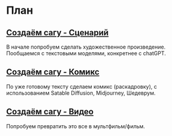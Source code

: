 # План



## [Создаём сагу - Сценарий](ch.1%20Создаём%20сагу%20-%20Сценарий.md)
В начале попробуем сделать художественное произведение. 
Пообщаемся с текстовыми моделями, конкретнее с chatGPT.


## [Создаём сагу - Комикс](ch.1%20Создаём%20сагу%20-%20Комикс.md)
По уже готовому тексту сделаем комикс (раскадровку),
с использованием Satable Diffusion, Midjourney, Шедеврум.


## [Создаём сагу - Видео](ch.1%20Создаём%20сагу%20-%20Видео.md)
Попробуем превратить это все в мультфильм/фильм.




